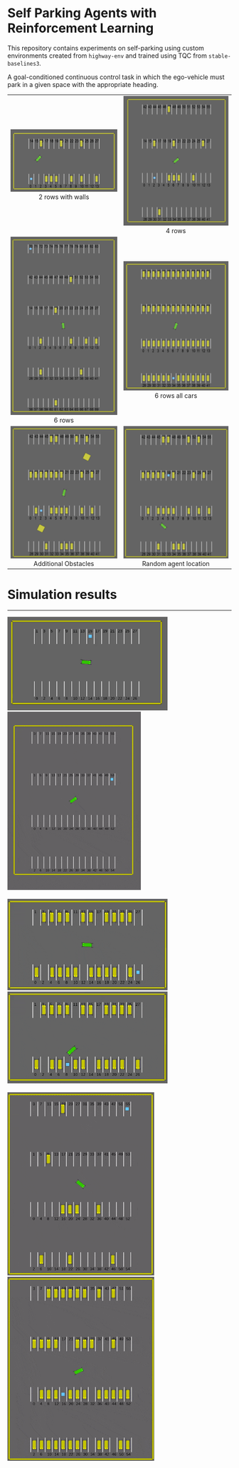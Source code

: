 # Self Parking Agents with Reinforcement Learning
This repository contains experiments on self-parking using custom environments created from ``highway-env`` and trained using TQC from ``stable-baselines3``.


A goal-conditioned continuous control task in which the ego-vehicle must park in a given space with the appropriate heading.

<table>
  <tr>
    <td style="text-align: center"> <img src="images\img1.png"  alt="1" width = 300px > </br> 2 rows with walls</td>
    <td style="text-align: center"><img src="images\img2.png" alt="2" width = 300px > </br> 4 rows</td>
   </tr> 
   <tr>
      <td style="text-align: center"><img src=images\img3.png alt="3" width = 300px height=400> </br> 6 rows</td>
      <td style="text-align: center"><img src=images\img4.png alt="3" width = 300px > </br> 6 rows all cars</td>
  </td>
  </tr>
  </tr> 
   <tr>
      <td style="text-align: center"><img src=images\img5.png alt="3" width = 300px > </br> Additional Obstacles</td>
      <td style="text-align: center"><img src=images\img6.png alt="3" width = 300px > </br> Random agent location</td>
  </td>
  </tr>
</table>

# Simulation results
---

<img src="images\image11.gif" width="360px"> <img src="images\image12.gif" width="300px"> </br> </br>
<img src="images\image27.gif" width="360px">
<img src="images\image13.gif" width="360px"> </br> </br>
<img src="images\image31.gif" width="330px">
<img src="images\image34.gif" width="330px">


